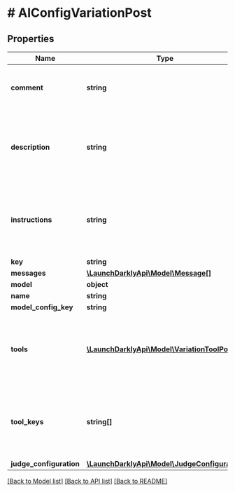 # # AIConfigVariationPost

## Properties

Name | Type | Description | Notes
------------ | ------------- | ------------- | -------------
**comment** | **string** | Human-readable description of this variation | [optional]
**description** | **string** | Returns the description for the agent. This is only returned for agent variations. | [optional]
**instructions** | **string** | Returns the instructions for the agent. This is only returned for agent variations. | [optional]
**key** | **string** |  |
**messages** | [**\LaunchDarklyApi\Model\Message[]**](Message.md) |  |
**model** | **object** |  | [optional]
**name** | **string** |  |
**model_config_key** | **string** |  | [optional]
**tools** | [**\LaunchDarklyApi\Model\VariationToolPost[]**](VariationToolPost.md) | List of tools to use for this variation. The latest version of the tool will be used. | [optional]
**tool_keys** | **string[]** | List of tool keys to use for this variation. The latest version of the tool will be used. | [optional]
**judge_configuration** | [**\LaunchDarklyApi\Model\JudgeConfiguration**](JudgeConfiguration.md) |  | [optional]

[[Back to Model list]](../../README.md#models) [[Back to API list]](../../README.md#endpoints) [[Back to README]](../../README.md)

